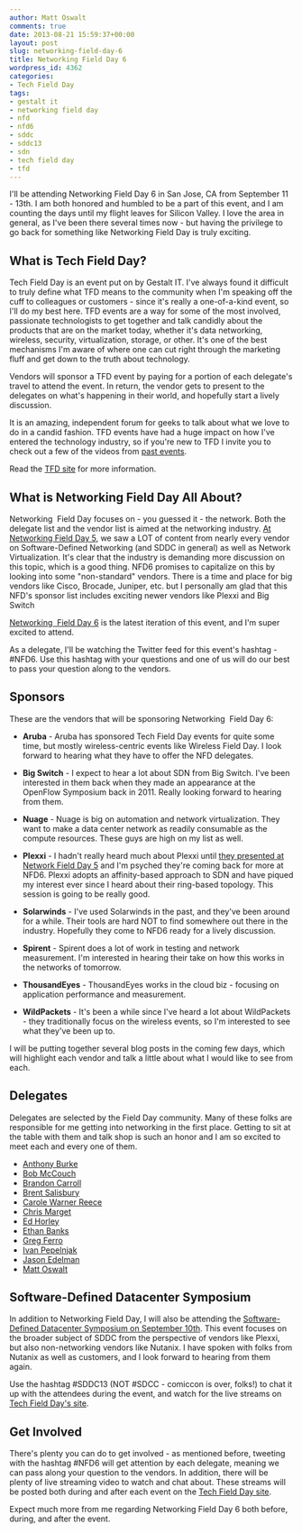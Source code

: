 ```yaml
---
author: Matt Oswalt
comments: true
date: 2013-08-21 15:59:37+00:00
layout: post
slug: networking-field-day-6
title: Networking Field Day 6
wordpress_id: 4362
categories:
- Tech Field Day
tags:
- gestalt it
- networking field day
- nfd
- nfd6
- sddc
- sddc13
- sdn
- tech field day
- tfd
---
```


I'll be attending Networking Field Day 6 in San Jose, CA from September 11 - 13th. I am both honored and humbled to be a part of this event, and I am counting the days until my flight leaves for Silicon Valley. I love the area in general, as I've been there several times now - but having the privilege to go back for something like Networking Field Day is truly exciting.

## What is Tech Field Day?

Tech Field Day is an event put on by Gestalt IT. I've always found it difficult to truly define what TFD means to the community when I'm speaking off the cuff to colleagues or customers - since it's really a one-of-a-kind event, so I'll do my best here. TFD events are a way for some of the most involved, passionate technologists to get together and talk candidly about the products that are on the market today, whether it's data networking, wireless, security, virtualization, storage, or other. It's one of the best mechanisms I'm aware of where one can cut right through the marketing fluff and get down to the truth about technology.

Vendors will sponsor a TFD event by paying for a portion of each delegate's travel to attend the event. In return, the vendor gets to present to the delegates on what's happening in their world, and hopefully start a lively discussion.

It is an amazing, independent forum for geeks to talk about what we love to do in a candid fashion. TFD events have had a huge impact on how I've entered the technology industry, so if you're new to TFD I invite you to check out a few of the videos from [past events](http://techfieldday.com/timing/past/).

Read the [TFD site](http://techfieldday.com/about/) for more information.

## What is Networking Field Day All About?

Networking  Field Day focuses on - you guessed it - the network. Both the delegate list and the vendor list is aimed at the networking industry. [At Networking Field Day 5](http://networkstatic.net/sdn-dominates-nfd5/), we saw a LOT of content from nearly every vendor on Software-Defined Networking (and SDDC in general) as well as Network Virtualization. It's clear that the industry is demanding more discussion on this topic, which is a good thing. NFD6 promises to capitalize on this by looking into some "non-standard" vendors. There is a time and place for big vendors like Cisco, Brocade, Juniper, etc. but I personally am glad that this NFD's sponsor list includes exciting newer vendors like Plexxi and Big Switch

[Networking  Field Day 6](http://techfieldday.com/event/nfd6/) is the latest iteration of this event, and I'm super excited to attend.

As a delegate, I'll be watching the Twitter feed for this event's hashtag - #NFD6. Use this hashtag with your questions and one of us will do our best to pass your question along to the vendors.

## Sponsors

These are the vendors that will be sponsoring Networking  Field Day 6:

  * **Aruba** - Aruba has sponsored Tech Field Day events for quite some time, but mostly wireless-centric events like Wireless Field Day. I look forward to hearing what they have to offer the NFD delegates.
	
  * **Big Switch** - I expect to hear a lot about SDN from Big Switch. I've been interested in them back when they made an appearance at the OpenFlow Symposium back in 2011. Really looking forward to hearing from them.
	
  * **Nuage** - Nuage is big on automation and network virtualization. They want to make a data center network as readily consumable as the compute resources. These guys are high on my list as well.
	
  * **Plexxi** - I hadn't really heard much about Plexxi until [they presented at Network Field Day 5](http://techfieldday.com/appearance/plexxi-presents-at-networking-field-day-5/) and I'm psyched they're coming back for more at NFD6. Plexxi adopts an affinity-based approach to SDN and have piqued my interest ever since I heard about their ring-based topology. This session is going to be really good.
	
  * **Solarwinds** - I've used Solarwinds in the past, and they've been around for a while. Their tools are hard NOT to find somewhere out there in the industry. Hopefully they come to NFD6 ready for a lively discussion.
	
  * **Spirent** - Spirent does a lot of work in testing and network measurement. I'm interested in hearing their take on how this works in the networks of tomorrow.

  * **ThousandEyes** - ThousandEyes works in the cloud biz - focusing on application performance and measurement.
	
  * **WildPackets** - It's been a while since I've heard a lot about WildPackets - they traditionally focus on the wireless events, so I'm interested to see what they've been up to.

I will be putting together several blog posts in the coming few days, which will highlight each vendor and talk a little about what I would like to see from each.

## Delegates

Delegates are selected by the Field Day community. Many of these folks are responsible for me getting into networking in the first place. Getting to sit at the table with them and talk shop is such an honor and I am so excited to meet each and every one of them.

* [Anthony Burke](http://techfieldday.com/delegate/anthony-burke/)
* [Bob McCouch](http://techfieldday.com/delegate/bob-mccouch/)
* [Brandon Carroll](http://techfieldday.com/delegate/brandon-carroll/)
* [Brent Salisbury](http://techfieldday.com/delegate/brent-salisbury/)
* [Carole Warner Reece](http://techfieldday.com/delegate/carole-warner-reece/)
* [Chris Marget](http://techfieldday.com/delegate/chris-marget/)
* [Ed Horley](http://techfieldday.com/delegate/ed-horley/)
* [Ethan Banks](http://techfieldday.com/delegate/ethan-banks/)
* [Greg Ferro](http://techfieldday.com/delegate/greg-ferro/)
* [Ivan Pepelnjak](http://techfieldday.com/delegate/ivan-pepelnjak/)
* [Jason Edelman](http://techfieldday.com/delegate/jason-edelman/)
* [Matt Oswalt](http://techfieldday.com/delegate/matt-oswalt/)

## Software-Defined Datacenter Symposium

In addition to Networking Field Day, I will also be attending the [Software-Defined Datacenter Symposium on September 10th](http://keepingitclassless.net/2013/06/the-software-defined-datacenter-symposium-2013-tech-field-day/). This event focuses on the broader subject of SDDC from the perspective of vendors like Plexxi, but also non-networking vendors like Nutanix. I have spoken with folks from Nutanix as well as customers, and I look forward to hearing from them again.

Use the hashtag #SDDC13 (NOT #SDCC - comiccon is over, folks!) to chat it up with the attendees during the event, and watch for the live streams on [Tech Field Day's site](http://techfieldday.com/).

## Get Involved

There's plenty you can do to get involved - as mentioned before, tweeting with the hashtag #NFD6 will get attention by each delegate, meaning we can pass along your question to the vendors. In addition, there will be plenty of live streaming video to watch and chat about. These streams will be posted both during and after each event on the [Tech Field Day site](http://techfieldday.com/).

Expect much more from me regarding Networking Field Day 6 both before, during, and after the event.
